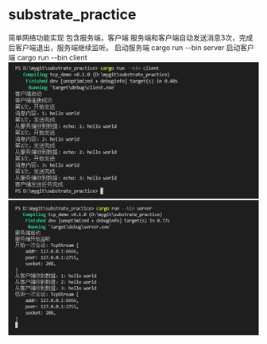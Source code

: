 # substrate_practice

简单网络功能实现 包含服务端，客户端
服务端和客户端自动发送消息3次，完成后客户端退出，服务端继续监听。
启动服务端 cargo run --bin server
启动客户端 cargo run --bin client
![image](https://github.com/byrybye/substrate_practice/blob/main/screen_shot/client.png)
![image](https://github.com/byrybye/substrate_practice/blob/main/screen_shot/server.png)
